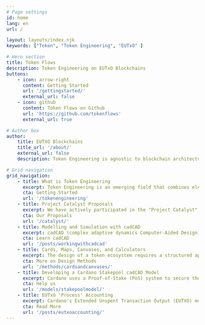 ```yaml
---
# Page settings
id: home
lang: en
url: /

layout: layouts/index.njk
keywords: ["Token", "Token Engineering", "EUTxO" ]

# Hero section
title: Token Flows
description: Token Engineering on EUTxO Blockchains
buttons:
    - icon: arrow-right
      content: Getting Started
      url: '/gettingstarted/'
      external_url: false
    - icon: github
      content: Token Flows on Github
      url: 'https://github.com/tokenflows'
      external_url: true

# Author box
author:
    title: EUTXO Blockchains
    title_url: '/about/'
    external_url: false
    description: Token Engineering is agnostic to blockchain architectures, however most people learn by example. Current TE teaching assume Ethereums Balance Account model, we want to change that. 

# Grid navigation
grid_navigation:
    - title: What is Token Engineering
      excerpt: Token Engineering is an emerging field that combines elements of economics, computer science, and systems engineering to design and analyze blockchain-based tokens. The primary focus in Token Engineering is on creating tokens that are secure, efficient, and equitable, ensuring they align with the overall system goals.
      cta: Getting Started
      url: '/tokenengineering'
    - title: Project Catalyst Proposals
      excerpt: We have actively participated in the "Project Catalyst" funding rounds. Our continued submissions reflect our commitment to advancing the ecosystem through token engineering education and tools.
      cta: Our Proposals
      url: '/catalyst/'
    - title: Modelling and Simulation with cadCAD
      excerpt: cadCAD (complex adaptive dynamics Computer-Aided Design) is an open-source Python library designed for simulating and analysing token models. It is a powerful tool in token engineering, allowing us to test the behavior of token systems under various conditions and scenarios.
      cta: Learn cadCAD
      url: '/posts/workingwithcadcad'
    - title: Cards, Maps, Canvases, and Calculators
      excerpt: The design of a token ecosystem requires a structured approach to capture and analyze requirements. This is where tools like Cards, Wardley Maps, Canvases, and Calculators play a pivotal role in developing the vision, strategy, and mechanics of a token model.
      cta: More on Design Methods
      url: '/methods/cardsandcanvases/'
    - title: Developing a Cardano Stakepool cadCAD Model
      excerpt: Cardano uses a Proof-of-Stake (PoS) system to secure the settlement layer of the network. To optimise and understand the dynamics of running a Cardano stakepool, we are designing a cadCAD model of Cardano's Stake-pool incentives.
      cta: Help us
      url: '/models/stakepoolmodel/'
    - title: EUTxO 'Process' Accounting
      excerpt: Cardano's Extended Unspent Transaction Output (EUTXO) model extends Bitcoins underlying process UTXO accounting methodology. However the EUTXO is unfarmiliar to most drawing parallels with the REA (Resource-Event-Agent) accounting ontology we compare and contrast the Ethereum balance accounting model.
      cta: Read More
      url: '/posts/eutxoaccounting/'                            
---
```

